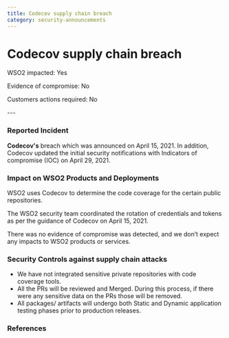 ```yaml
---
title: Codecov supply chain breach
category: security-announcements
---
```


# Codecov supply chain breach

<p class="doc-info">WSO2 impacted: Yes</p>
<p class="doc-info">Evidence of compromise: No</p>
<p class="doc-info">Customers actions required: No</p>
---

### Reported Incident
**Codecov's** breach which was announced on April 15, 2021. In addition, Codecov updated the initial security notifications with Indicators of compromise (IOC) on April 29, 2021.


### Impact on WSO2 Products and Deployments
WSO2 uses Codecov to determine the code coverage for the certain public repositories. 

The WSO2 security team coordinated the rotation of credentials and tokens as per the guidance of Codecov on April 15, 2021. 

There was no evidence of compromise was detected, and we don’t expect any impacts to WSO2 products or services.


### Security Controls against supply chain attacks
* We have not integrated sensitive private repositories with code coverage tools.
* All the PRs will be reviewed and Merged. During this process, if there were any sensitive data on the PRs those will be removed.
* All packages/ artifacts will undergo both Static and Dynamic application testing phases prior to production releases.


### References
[^1]: [https://about.codecov.io/security-update/](https://about.codecov.io/security-update/)
